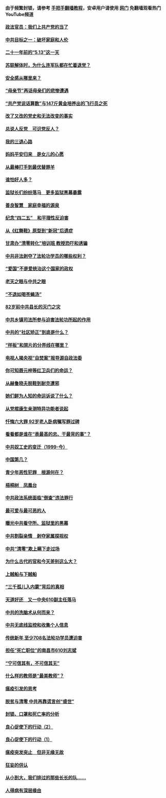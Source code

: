 #### 由于频繁封锁，请参考 [手把手翻墙教程](https://github.com/gfw-breaker/guides/wiki/)，安卓用户请使用 [网门](https://github.com/gfw-breaker/nogfw/blob/master/dl.md?t=05172301) 免翻墙观看热门YouTube频道 

#### [政法官员：我们上共产党的当了](../pages/19/425351.md?t=05172301) 

#### [中共目标之一：破坏家庭和人伦](../pages/19/424454.md?t=05172301) 

#### [二十一年前的“5.13”这一天](../pages/19/424814.md?t=05172301) 

#### [苏联解体时，为什么连军队都在忙着退党？](../pages/19/424335.md?t=05172301) 

#### [安全感从哪里来？](../pages/19/424336.md?t=05172301) 

#### [“母亲节”再话母亲们的悲惨遭遇](../pages/19/424234.md?t=05172301) 

#### [“共产党说话算数”与147斤黄金培养出的飞行员之死](../pages/19/424115.md?t=05172301) 

#### [改了又改的党史和无法改变的事实](../pages/19/424037.md?t=05172301) 

#### [总说人反党　可识党反人？](../pages/19/423820.md?t=05172301) 

#### [我的三退心路](../pages/19/423876.md?t=05172301) 

#### [妈妈平安归来　是女儿的心愿](../pages/19/423947.md?t=05172301) 

#### [从最棒打手到最优替罪羊](../pages/19/423819.md?t=05172301) 

#### [谁怕好人多？](../pages/19/423774.md?t=05172301) 

#### [监狱长们纷纷落马　更多监狱黑幕暴露](../pages/19/423787.md?t=05172301) 

#### [善良智慧　家庭幸福的源泉](../pages/19/423632.md?t=05172301) 

#### [纪念“四二五”　和平理性反迫害](../pages/19/423660.md?t=05172301) 

#### [从《红舞鞋》原型到“新冠”后遗症](../pages/19/423509.md?t=05172301) 

#### [甘肃办“清零转化”培训班 教授恐吓和诱骗](../pages/19/423498.md?t=05172301) 

#### [中共非法剥夺了法轮功学员的哪些权利？](../pages/19/423392.md?t=05172301) 

#### [“爱国”不是爱统治这个国家的政权](../pages/19/423029.md?t=05172301) 

#### [老天之眼与中共之眼](../pages/19/423378.md?t=05172301) 

#### [“不退如喝苍蝇汤”](../pages/19/423287.md?t=05172301) 

#### [82岁前中共县长的灭门之灾](../pages/19/423055.md?t=05172301) 

#### [中共乡镇司法所参与迫害法轮功所起的作用](../pages/19/423064.md?t=05172301) 

#### [中共的“社区矫正”到底是什么？](../pages/19/422870.md?t=05172301) 

#### [“样板”和禁片的分界线在哪里？](../pages/19/422704.md?t=05172301) 

#### [电视人揭央视“自焚案”报导源自政法委](../pages/19/422770.md?t=05172301) 

#### [你可知聂元梓等红卫兵们的命运？](../pages/19/422848.md?t=05172301) 

#### [从赫鲁晓夫脱鞋到耐克遭邪](../pages/19/422826.md?t=05172301) 

#### [她们鲜为人知的命运诉说了什么？](../pages/19/422754.md?t=05172301) 

#### [从党棍康生亲测特异功能者说起](../pages/19/422657.md?t=05172301) 

#### [忏悔六大罪 92岁老人卧病嘱写罪过碑](../pages/19/422750.md?t=05172301) 

#### [看看都是谁在“表最高的忠、干最背的事”？](../pages/19/422703.md?t=05172301) 

#### [中共奴工史的变迁（1999-今）](../pages/19/422656.md?t=05172301) 

#### [中国第几？](../pages/19/422496.md?t=05172301) 

#### [青少年恶性犯罪　根源何在？](../pages/19/422449.md?t=05172301) 

#### [梧桐树　凤凰台](../pages/19/422442.md?t=05172301) 

#### [中共政法系统面临“倒查”违法罪行](../pages/19/422497.md?t=05172301) 

#### [最可爱与最可恶的人](../pages/19/422448.md?t=05172301) 

#### [曝光中共看守所、监狱里的黑幕](../pages/19/422390.md?t=05172301) 

#### [中共割裂亲情　剥夺家属探视权](../pages/19/422364.md?t=05172301) 

#### [中共“清零”欺上瞒下走过场](../pages/19/422306.md?t=05172301) 

#### [为什么古代的官和今天差别这么大？](../pages/19/422228.md?t=05172301) 

#### [上贼船与下贼船](../pages/19/422276.md?t=05172301) 

#### [“三千孤儿入内蒙”背后的真相](../pages/19/422229.md?t=05172301) 

#### [天道好还　又一中央610副主任落马](../pages/19/422155.md?t=05172301) 

#### [中共的洗脑术从何而来？](../pages/19/422154.md?t=05172301) 

#### [中共无底线监控和收集个人信息](../pages/19/422039.md?t=05172301) 

#### [传统新年 至少708名法轮功学员遭迫害](../pages/19/421946.md?t=05172301) 

#### [担任“死亡职位”的南昌市610刘志斌](../pages/19/421957.md?t=05172301) 

#### [“宁可信其有，不可信其无”](../pages/19/421691.md?t=05172301) 

#### [什么样的教师是“最美教师”？](../pages/19/421755.md?t=05172301) 

#### [瘟疫引发的思考](../pages/19/421594.md?t=05172301) 

#### [脱贫与清零 中共再靠谎言创“盛世”](../pages/19/421590.md?t=05172301) 

#### [封锁、口罩和死亡率的分析](../pages/19/421495.md?t=05172301) 

#### [良心促使下的行动（2）](../pages/19/421361.md?t=05172301) 

#### [良心促使下的行动（1）](../pages/19/421302.md?t=05172301) 

#### [瘟疫突发突止　但非无缘无故](../pages/19/421281.md?t=05172301) 

#### [狂妄的供认](../pages/19/421199.md?t=05172301) 

#### [从小到大，我们排过的那些长长的队……](../pages/19/421243.md?t=05172301) 

#### [人得病有深层缘由](../pages/19/420864.md?t=05172301) 

